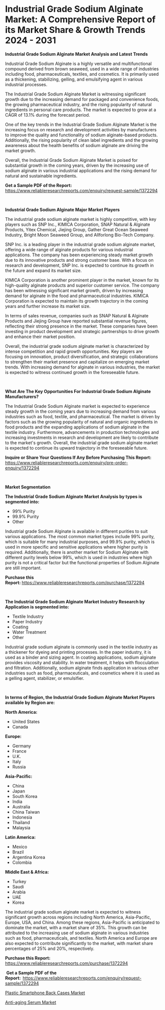 <p><h1>Industrial Grade Sodium Alginate Market: A Comprehensive Report of its Market Share & Growth Trends 2024 - 2031</h1></p><p><strong>Industrial Grade Sodium Alginate Market Analysis and Latest Trends</strong></p>
<p><p>Industrial Grade Sodium Alginate is a highly versatile and multifunctional compound derived from brown seaweed, used in a wide range of industries including food, pharmaceuticals, textiles, and cosmetics. It is primarily used as a thickening, stabilizing, gelling, and emulsifying agent in various industrial processes.</p><p>The Industrial Grade Sodium Alginate Market is witnessing significant growth due to the increasing demand for packaged and convenience foods, the growing pharmaceutical industry, and the rising popularity of natural ingredients in personal care products. The market is expected to grow at a CAGR of 13.1% during the forecast period.</p><p>One of the key trends in the Industrial Grade Sodium Alginate Market is the increasing focus on research and development activities by manufacturers to improve the quality and functionality of sodium alginate-based products. Additionally, the rising popularity of clean label ingredients and the growing awareness about the health benefits of sodium alginate are driving the market growth.</p><p>Overall, the Industrial Grade Sodium Alginate Market is poised for substantial growth in the coming years, driven by the increasing use of sodium alginate in various industrial applications and the rising demand for natural and sustainable ingredients.</p></p>
<p><strong>Get a Sample PDF of the Report:&nbsp;</strong> <a href="https://www.reliableresearchreports.com/enquiry/request-sample/1372294">https://www.reliableresearchreports.com/enquiry/request-sample/1372294</a></p>
<p>&nbsp;</p>
<p><strong>Industrial Grade Sodium Alginate Major Market Players</strong></p>
<p><p>The industrial grade sodium alginate market is highly competitive, with key players such as SNP Inc., KIMICA Corporation, SNAP Natural & Alginate Products, Yitex Chemical, Jiejing Group, Gather Great Ocean Seaweed Industry, Bright Moon Seaweed Group, and Allforlong Bio-Tech Company.</p><p>SNP Inc. is a leading player in the industrial grade sodium alginate market, offering a wide range of alginate products for various industrial applications. The company has been experiencing steady market growth due to its innovative products and strong customer base. With a focus on research and development, SNP Inc. is expected to continue its growth in the future and expand its market size.</p><p>KIMICA Corporation is another prominent player in the market, known for its high-quality alginate products and superior customer service. The company has been witnessing significant market growth, driven by increasing demand for alginate in the food and pharmaceutical industries. KIMICA Corporation is expected to maintain its growth trajectory in the coming years and further increase its market size.</p><p>In terms of sales revenue, companies such as SNAP Natural & Alginate Products and Jiejing Group have reported substantial revenue figures, reflecting their strong presence in the market. These companies have been investing in product development and strategic partnerships to drive growth and enhance their market position.</p><p>Overall, the industrial grade sodium alginate market is characterized by intense competition and rapid growth opportunities. Key players are focusing on innovation, product diversification, and strategic collaborations to strengthen their market presence and capitalize on emerging market trends. With increasing demand for alginate in various industries, the market is expected to witness continued growth in the foreseeable future.</p></p>
<p>&nbsp;</p>
<p><strong>What Are The Key Opportunities For Industrial Grade Sodium Alginate Manufacturers?</strong></p>
<p><p>The Industrial Grade Sodium Alginate market is expected to experience steady growth in the coming years due to increasing demand from various industries such as food, textile, and pharmaceutical. The market is driven by factors such as the growing popularity of natural and organic ingredients in food products and the expanding applications of sodium alginate in the textile industry. Furthermore, advancements in production technologies and increasing investments in research and development are likely to contribute to the market's growth. Overall, the industrial grade sodium alginate market is expected to continue its upward trajectory in the foreseeable future.</p></p>
<p><strong>Inquire or Share Your Questions If Any Before Purchasing This Report:</strong> <a href="https://www.reliableresearchreports.com/enquiry/pre-order-enquiry/1372294">https://www.reliableresearchreports.com/enquiry/pre-order-enquiry/1372294</a></p>
<p>&nbsp;</p>
<p><strong>Market Segmentation</strong></p>
<p><strong>The Industrial Grade Sodium Alginate Market Analysis by types is segmented into:</strong></p>
<p><ul><li>99% Purity</li><li>99.9% Purity</li><li>Other</li></ul></p>
<p><p>Industrial grade Sodium Alginate is available in different purities to suit various applications. The most common market types include 99% purity, which is suitable for many industrial purposes, and 99.9% purity, which is used in more specific and sensitive applications where higher purity is required. Additionally, there is another market for Sodium Alginate with different purity levels below 99%, which is used in industries where high purity is not a critical factor but the functional properties of Sodium Alginate are still important.</p></p>
<p><strong>Purchase this Report:&nbsp;</strong><a href="https://www.reliableresearchreports.com/purchase/1372294">https://www.reliableresearchreports.com/purchase/1372294</a></p>
<p>&nbsp;</p>
<p><strong>The Industrial Grade Sodium Alginate Market Industry Research by Application is segmented into:</strong></p>
<p><ul><li>Textile Industry</li><li>Paper Industry</li><li>Coating</li><li>Water Treatment</li><li>Other</li></ul></p>
<p><p>Industrial grade sodium alginate is commonly used in the textile industry as a thickener for dyeing and printing processes. In the paper industry, it is used as a binder and sizing agent. In coating applications, sodium alginate provides viscosity and stability. In water treatment, it helps with flocculation and filtration. Additionally, sodium alginate finds application in various other industries such as food, pharmaceuticals, and cosmetics where it is used as a gelling agent, stabilizer, or emulsifier.</p></p>
<p>&nbsp;</p>
<p><strong>In terms of Region, the Industrial Grade Sodium Alginate Market Players available by Region are:</strong></p>
<p>
    <p> <strong> North America: </strong>
        <ul>
            <li>United States</li>
            <li>Canada</li>
        </ul>
        </p> 
    <p> <strong> Europe: </strong>
        <ul>
            <li>Germany</li>
            <li>France</li>
            <li>U.K.</li>
            <li>Italy</li>
            <li>Russia</li>
        </ul>
        </p> 
    <p> <strong> Asia-Pacific: </strong>
        <ul>
            <li>China</li>
            <li>Japan</li>
            <li>South Korea</li>
            <li>India</li>
            <li>Australia</li>
            <li>China Taiwan</li>
            <li>Indonesia</li>
            <li>Thailand</li>
            <li>Malaysia</li>
        </ul>
        </p> 
    <p> <strong> Latin America: </strong>
        <ul>
            <li>Mexico</li>
            <li>Brazil</li>
            <li>Argentina Korea</li>
            <li>Colombia</li>
        </ul>
        </p> 
    <p> <strong> Middle East & Africa: </strong>
        <ul>
            <li>Turkey</li>
            <li>Saudi</li>
            <li>Arabia</li>
            <li>UAE</li>
            <li>Korea</li>
        </ul>
    </p>
    </p>
<p><p>The industrial grade sodium alginate market is expected to witness significant growth across regions including North America, Asia-Pacific, Europe, USA, and China. Among these regions, Asia-Pacific is anticipated to dominate the market, with a market share of 35%. This growth can be attributed to the increasing use of sodium alginate in various industries such as food, pharmaceuticals, and textiles. North America and Europe are also expected to contribute significantly to the market, with market share percentages of 25% and 20%, respectively.</p></p>
<p><strong>Purchase this Report: </strong><a href="https://www.reliableresearchreports.com/purchase/1372294">https://www.reliableresearchreports.com/purchase/1372294</a></p>
<p>&nbsp;<strong>Get a Sample PDF of the Report:&nbsp;&nbsp;</strong><a href="https://www.reliableresearchreports.com/enquiry/request-sample/1372294">https://www.reliableresearchreports.com/enquiry/request-sample/1372294</a></p>
<p><strong></strong></p>
<p><p><a href="https://github.com/YashRP12/Market-Research-Report-List-3/blob/main/plastic-smartphone-back-cases-market.md">Plastic Smartphone Back Cases Market</a></p><p><a href="https://github.com/rahu1501/Market-Research-Report-List-2/blob/main/anti-aging-serum-market.md">Anti-aging Serum Market</a></p></p>